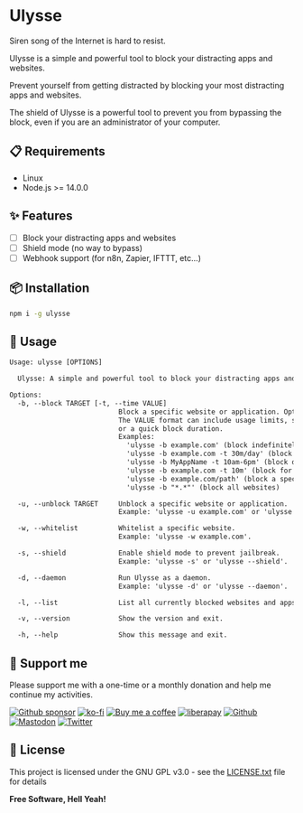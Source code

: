 # Ulysse

Siren song of the Internet is hard to resist.

Ulysse is a simple and powerful tool to block your distracting apps and websites.

Prevent yourself from getting distracted by blocking your most distracting apps and websites.

The shield of Ulysse is a powerful tool to prevent you from bypassing the block, even if you are an administrator of your computer.

## 📋 Requirements

- Linux
- Node.js >= 14.0.0

## ✨ Features

- [ ] Block your distracting apps and websites
- [ ] Shield mode (no way to bypass)
- [ ] Webhook support (for n8n, Zapier, IFTTT, etc...)

## 📦 Installation

```bash
npm i -g ulysse
```

## 📖 Usage

```txt
Usage: ulysse [OPTIONS]

  Ulysse: A simple and powerful tool to block your distracting apps and websites.

Options:
  -b, --block TARGET [-t, --time VALUE]
                           Block a specific website or application. Optionally, add a time-based setting.
                           The VALUE format can include usage limits, specific time intervals,
                           or a quick block duration.
                           Examples: 
                             'ulysse -b example.com' (block indefinitely)
                             'ulysse -b example.com -t 30m/day' (block with a daily limit)
                             'ulysse -b MyAppName -t 10am-6pm' (block during specific hours)
                             'ulysse -b example.com -t 10m' (block for a short duration)
                             'ulysse -b example.com/path' (block a specific path)
                             'ulysse -b "*.*"' (block all websites)

  -u, --unblock TARGET     Unblock a specific website or application.
                           Example: 'ulysse -u example.com' or 'ulysse -u MyAppName'.

  -w, --whitelist          Whitelist a specific website.
                           Example: 'ulysse -w example.com'.

  -s, --shield             Enable shield mode to prevent jailbreak.
                           Example: 'ulysse -s' or 'ulysse --shield'.

  -d, --daemon             Run Ulysse as a daemon.
                           Example: 'ulysse -d' or 'ulysse --daemon'.

  -l, --list               List all currently blocked websites and apps.

  -v, --version            Show the version and exit.

  -h, --help               Show this message and exit.
```

## 🎁 Support me

Please support me with a one-time or a monthly donation and help me continue my activities.

[![Github sponsor](https://img.shields.io/badge/github-Support%20my%20work-lightgrey?style=social&logo=github)](https://github.com/sponsors/johackim/)
[![ko-fi](https://img.shields.io/badge/ko--fi-Support%20my%20work-lightgrey?style=social&logo=ko-fi)](https://ko-fi.com/johackim)
[![Buy me a coffee](https://img.shields.io/badge/Buy%20me%20a%20coffee-Support%20my%20work-lightgrey?style=social&logo=buy%20me%20a%20coffee&logoColor=%23FFDD00)](https://www.buymeacoffee.com/johackim)
[![liberapay](https://img.shields.io/badge/liberapay-Support%20my%20work-lightgrey?style=social&logo=liberapay&logoColor=%23F6C915)](https://liberapay.com/johackim/donate)
[![Github](https://img.shields.io/github/followers/johackim?label=Follow%20me&style=social)](https://github.com/johackim)
[![Mastodon](https://img.shields.io/mastodon/follow/1631?domain=https%3A%2F%2Fmastodon.ethibox.fr&style=social)](https://mastodon.ethibox.fr/@johackim)
[![Twitter](https://img.shields.io/twitter/follow/_johackim?style=social)](https://twitter.com/_johackim)

## 📜 License

This project is licensed under the GNU GPL v3.0 - see the [LICENSE.txt](https://raw.githubusercontent.com/johackim/ulysse/master/LICENSE.txt) file for details

**Free Software, Hell Yeah!**
